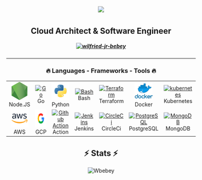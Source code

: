 <p align="center">
  <h1 align="center">
    <b><a href="https://git.io/typing-svg">
      <img src="https://readme-typing-svg.herokuapp.com/?lines=Hello+👋&center=true&size=30">
    </a></b>
  </h1>
</p>

<!-- Badges -->
<h2 align="center"> <b> Cloud Architect & Software Engineer </b></h2>
<h5 align="center">
  <a href="https://www.linkedin.com/in/wilfried-jr-bebey/" target="_blank"><img src="https://img.shields.io/badge/LinkedIn-0077B5?style=for-the-badge&logo=linkedin&logoColor=white" alt="wilfried-jr-bebey"/></a> 
</h5>

---
<!-- Languages -->
<h3 align="center"><b>🔥 Languages - Frameworks - Tools 🔥</b></h3>
<p align="center">
  <table>
  <tr>
    <td align="center" width="96">
      <a href="https://nodejs.org/en/">
        <img src="https://raw.githubusercontent.com/github/explore/80688e429a7d4ef2fca1e82350fe8e3517d3494d/topics/nodejs/nodejs.png" width="48" height="48" alt="Nodejs" />
      </a>
      <br>Node.JS
    </td>
    <td align="center" width="96">
      <a href="https://go.dev/">
        <img src="https://go.dev/blog/go-brand/Go-Logo/PNG/Go-Logo_Blue.png" width="48" height="48" alt="Go" />
      </a>
      <br>Go
    </td>
    <td align="center" width="96">
      <a href="https://www.python.org/">
        <img src="https://raw.githubusercontent.com/github/explore/80688e429a7d4ef2fca1e82350fe8e3517d3494d/topics/python/python.png" width="48" height="48" alt="Python" />
      </a>
      <br>Python
    </td>
    <td align="center" width="96">
      <a href="https://www.gnu.org/software/bash/" >
        <img src="https://bit.ly/3dXFVdh" width="48" height="48" alt="Bash" />
      </a>
      <br>Bash
    </td>
    <td align="center" width="96">
      <a href="https://www.terraform.io/">
        <img src="https://egkatzioura.files.wordpress.com/2020/01/terraform.png" width="48" height="48" alt="Terraform" />
      </a>
      <br>Terraform
    </td>
    <td align="center" width="96">
      <a href="https://www.docker.com/">
        <img src="https://raw.githubusercontent.com/github/explore/80688e429a7d4ef2fca1e82350fe8e3517d3494d/topics/docker/docker.png" width="48" height="48" alt="Docker" />
      </a>
      <br>Docker
    </td>
    <td align="center" width="96">
      <a href="https://kubernetes.io/">
        <img src="https://paranoiaque.fr/wp-content/uploads/2019/07/533a30ab9c.png" width="48" height="48" alt="kubernetes" />
      </a>
      <br>Kubernetes
    </td>
    <td align="center" width="96">
      <a href="https://www.ansible.com/" >
        <img src="https://raw.githubusercontent.com/github/explore/80688e429a7d4ef2fca1e82350fe8e3517d3494d/topics/ansible/ansible.png" width="48" height="48" alt="Ansible" />
      </a>
      <br>Ansible
    </td>
    <td align="center" width="96">
      <a href="https://www.vagrantup.com/" >
        <img src="https://raw.githubusercontent.com/github/explore/80688e429a7d4ef2fca1e82350fe8e3517d3494d/topics/vagrant/vagrant.png" width="48" height="48" alt="Vagrant" />
      </a>
      <br>Vagrant
    </td>
  </tr>
  <tr>
    <td align="center" width="96">
      <a href="https://aws.amazon.com/">
        <img src="https://raw.githubusercontent.com/github/explore/fbceb94436312b6dacde68d122a5b9c7d11f9524/topics/aws/aws.png" width="48" height="48" alt="AWS" />
      </a>
      <br>AWS
    </td>
    <td align="center" width="96"> 
      <a href="https://cloud.google.com/" >
        <img src="https://raw.githubusercontent.com/github/explore/80688e429a7d4ef2fca1e82350fe8e3517d3494d/topics/google/google.png" width="48" height="48" alt="GCP" />
      </a>
      <br>GCP
    </td>
    <td align="center" width="96">
      <a href="https://github.com/features/actions" >
        <img src="https://avatars.githubusercontent.com/u/44036562?s=280&v=4" width="48" height="48" alt="Github  Action" />
      </a>
      <br>Action
    </td>
    <td align="center"  width="96">
      <a href="https://www.jenkins.io/">
        <img src="https://www.jenkins.io/images/logo_128.png" width="48" height="48" alt="Jenkins" />
      </a>
      <br>Jenkins
    </td>
    <td align="center"  width="96">
      <a href="https://circleci.com/">
        <img src="https://cdn.jsdelivr.net/npm/simple-icons@v5/icons/circleci.svg" width="48" height="48" alt="CircleCi" />
      </a>
      <br>CircleCi
    </td>
    <td align="center" width="96">
      <a href="https://www.postgresql.org/">
        <img src="https://brandlogos.net/wp-content/uploads/2021/11/postgresql-logo-512x512.png" width="60" height="50" alt="PostgreSQL" />
      </a>
      <br>PostgreSQL
    </td>
    <td align="center"  width="96">
      <a href="https://www.mongodb.com/">
        <img src="https://emanueleciriachi.net/wp-content/uploads/2019/01/logo-mongodb-png-mongodb-logo-png-400.png" width="48" height="48" alt="MongoDB" />
      </a>
      <br>MongoDB
    </td>
    <td align="center"  width="96">
      <a href="https://prometheus.io/">
        <img src="https://upload.wikimedia.org/wikipedia/commons/thumb/3/38/Prometheus_software_logo.svg/2066px-Prometheus_software_logo.svg.png" width="48" height="48" alt="Prometheus" />
      </a>
      <br>Prometheus
    </td>
    <td align="center" width="96">
      <a href="https://grafana.com/" >
        <img src="https://seeklogo.com/images/G/grafana-logo-15BA0AFA8A-seeklogo.com.png" width="48" height="48" alt="Grafana" />
      </a>
      <br>Grafana
    </td>
  </tr>
</table>
</p>

<!-- Github Stats -->
<!-- https://github.com/anuraghazra/github-readme-stats -->
<h2 align="center"><b>⚡ Stats ⚡</b></h2>
<p align=center>
  <div align=center>
    <img  width=385 src="https://github-readme-streak-stats.herokuapp.com/?user=Wbebey&theme=react&border=61dafb&hide_border=true&count_private=true" alt="Wbebey" />
  </div>
</p>
